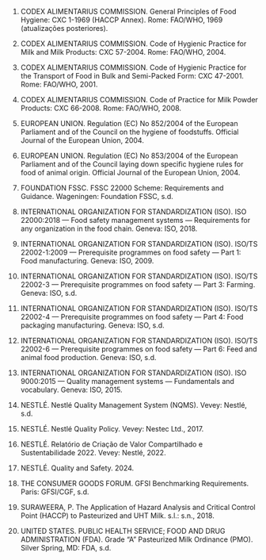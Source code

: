 1. CODEX ALIMENTARIUS COMMISSION. General Principles of Food Hygiene: CXC 1-1969 (HACCP Annex). Rome: FAO/WHO, 1969 (atualizações posteriores).

2. CODEX ALIMENTARIUS COMMISSION. Code of Hygienic Practice for Milk and Milk Products: CXC 57-2004. Rome: FAO/WHO, 2004.

3. CODEX ALIMENTARIUS COMMISSION. Code of Hygienic Practice for the Transport of Food in Bulk and Semi-Packed Form: CXC 47-2001. Rome: FAO/WHO, 2001.

4. CODEX ALIMENTARIUS COMMISSION. Code of Practice for Milk Powder Products: CXC 66-2008. Rome: FAO/WHO, 2008.

5. EUROPEAN UNION. Regulation (EC) No 852/2004 of the European Parliament and of the Council on the hygiene of foodstuffs. Official Journal of the European Union, 2004.

6. EUROPEAN UNION. Regulation (EC) No 853/2004 of the European Parliament and of the Council laying down specific hygiene rules for food of animal origin. Official Journal of the European Union, 2004.

7. FOUNDATION FSSC. FSSC 22000 Scheme: Requirements and Guidance. Wageningen: Foundation FSSC, s.d.

8. INTERNATIONAL ORGANIZATION FOR STANDARDIZATION (ISO). ISO 22000:2018 — Food safety management systems — Requirements for any organization in the food chain. Geneva: ISO, 2018.

9. INTERNATIONAL ORGANIZATION FOR STANDARDIZATION (ISO). ISO/TS 22002-1:2009 — Prerequisite programmes on food safety — Part 1: Food manufacturing. Geneva: ISO, 2009.

10. INTERNATIONAL ORGANIZATION FOR STANDARDIZATION (ISO). ISO/TS 22002-3 — Prerequisite programmes on food safety — Part 3: Farming. Geneva: ISO, s.d.

11. INTERNATIONAL ORGANIZATION FOR STANDARDIZATION (ISO). ISO/TS 22002-4 — Prerequisite programmes on food safety — Part 4: Food packaging manufacturing. Geneva: ISO, s.d.

12. INTERNATIONAL ORGANIZATION FOR STANDARDIZATION (ISO). ISO/TS 22002-6 — Prerequisite programmes on food safety — Part 6: Feed and animal food production. Geneva: ISO, s.d.

13. INTERNATIONAL ORGANIZATION FOR STANDARDIZATION (ISO). ISO 9000:2015 — Quality management systems — Fundamentals and vocabulary. Geneva: ISO, 2015.

14. NESTLÉ. Nestlé Quality Management System (NQMS). Vevey: Nestlé, s.d.

15. NESTLÉ. Nestlé Quality Policy. Vevey: Nestec Ltd., 2017.

16. NESTLÉ. Relatório de Criação de Valor Compartilhado e Sustentabilidade 2022. Vevey: Nestlé, 2022.

17. NESTLÉ. Quality and Safety. 2024.

18. THE CONSUMER GOODS FORUM. GFSI Benchmarking Requirements. Paris: GFSI/CGF, s.d.

19. SURAWEERA, P. The Application of Hazard Analysis and Critical Control Point (HACCP) to Pasteurized and UHT Milk. s.l.: s.n., 2018.

20. UNITED STATES. PUBLIC HEALTH SERVICE; FOOD AND DRUG ADMINISTRATION (FDA). Grade “A” Pasteurized Milk Ordinance (PMO). Silver Spring, MD: FDA, s.d.

